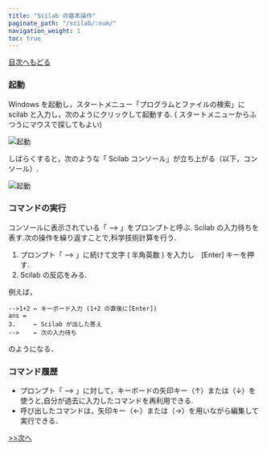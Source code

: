 ```yaml
---
title: "Scilab の基本操作"
paginate_path: "/scilab/:num/"
navigation_weight: 1
toc: true
---
```

[目次へもどる](../)


### 起動

Windows を起動し，スタートメニュー「プログラムとファイルの検索」にscilab と入力し，次のようにクリックして起動する. ( スタートメニューからふつうにマウスで探してもよい)

![起動](../img/fig_start.png)

しばらくすると，次のような「 Scilab コンソール」が立ち上がる（以下，コンソール）.

![起動](../img/fig_consol.png)

### コマンドの実行

コンソールに表示されている「 --> 」をプロンプトと呼ぶ. Scilab の入力待ちを表す.次の操作を繰り返すことで,科学技術計算を行う.

1. プロンプト「 --> 」に続けて文字 ( 半角英数 ) を入力し　[Enter] キーを押す.
1. Scilab の反応をみる.

例えば，

    -->1+2 ← キーボード入力 (1+2 の直後に[Enter])
    ans =
    3.     ← Scilab が出した答え
    -->    ← 次の入力待ち

のようになる．

### コマンド履歴

* プロンプト「 --> 」に対して，キーボードの矢印キー（↑）または（↓）を使うと,自分が過去に入力したコマンドを再利用できる.
* 呼び出したコマンドは，矢印キー（←）または（→）を用いながら編集して実行できる．

[>>次へ](../2)

